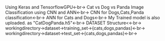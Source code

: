 Using Keras and TensorflowGPU<-br->
Cat vs Dog vs Panda Image Classification using CNN and ANN<-br->
CNN for Dogs,Cats,Panda classification<-br->
ANN for Cats and Dogs<-br->
My Trained model is also uploaded. as "CatDogPanda.h5"<-br->
DATASET Structure<<-br->
workingdirectory->dataset->training_set->{cats,dogs,pandas}<-br->
workingdirectory->dataset->test_set->{cats,dogs,pandas}<-br->
